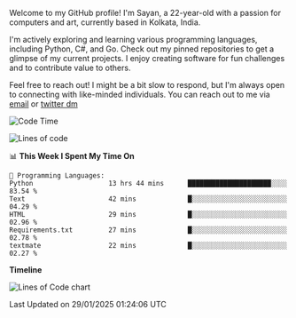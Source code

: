 Welcome to my GitHub profile! I'm Sayan, a 22-year-old with a passion for computers and art, currently based in Kolkata, India.

I'm actively exploring and learning various programming languages, including Python, C#, and Go. Check out my pinned repositories to get a glimpse of my current projects. I enjoy creating software for fun challenges and to contribute value to others.

Feel free to reach out! I might be a bit slow to respond, but I'm always open to connecting with like-minded individuals. You can reach out to me via [email](mailto:me@sayanbiswas.in) or [twitter dm](https://twitter.com/TheDankDel)

<!--START_SECTION:waka-->
![Code Time](http://img.shields.io/badge/Code%20Time-2%2C049%20hrs%2036%20mins-blue)

![Lines of code](https://img.shields.io/badge/From%20Hello%20World%20I%27ve%20Written-6.6%20million%20lines%20of%20code-blue)

📊 **This Week I Spent My Time On** 

```text
💬 Programming Languages: 
Python                   13 hrs 44 mins      █████████████████████░░░░   83.54 % 
Text                     42 mins             █░░░░░░░░░░░░░░░░░░░░░░░░   04.29 % 
HTML                     29 mins             █░░░░░░░░░░░░░░░░░░░░░░░░   02.96 % 
Requirements.txt         27 mins             █░░░░░░░░░░░░░░░░░░░░░░░░   02.78 % 
textmate                 22 mins             █░░░░░░░░░░░░░░░░░░░░░░░░   02.27 % 
```

**Timeline**

![Lines of Code chart](https://raw.githubusercontent.com/Dank-del/Dank-del/main/assets/bar_graph.png)


 Last Updated on 29/01/2025 01:24:06 UTC
<!--END_SECTION:waka-->
